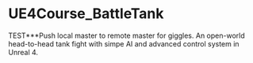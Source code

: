 # UE4Course_BattleTank
TEST***Push local master to remote master for giggles.
An open-world head-to-head tank fight with simpe AI and advanced control system in Unreal 4.
